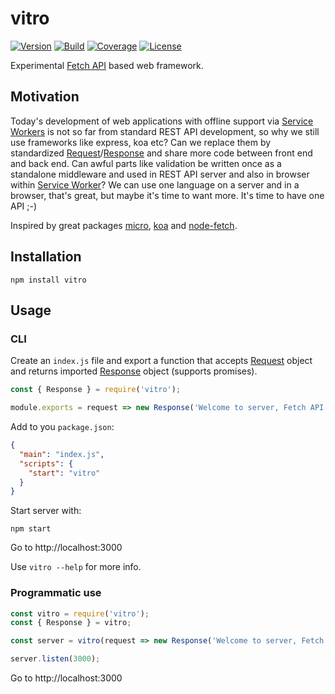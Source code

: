 # vitro

[![Version](https://img.shields.io/npm/v/vitro.svg?style=flat-square)](https://www.npmjs.com/package/vitro)
[![Build](https://img.shields.io/circleci/project/github/ct0r/vitro/master.svg?style=flat-square)](https://circleci.com/gh/ct0r/vitro)
[![Coverage](https://img.shields.io/codeclimate/coverage/ct0r/vitro.svg?style=flat-square)](https://codeclimate.com/github/ct0r/vitro)
[![License](https://img.shields.io/github/license/ct0r/vitro.svg?style=flat-square)](https://github.com/ct0r/vitro/blob/master/LICENSE)

Experimental [Fetch API] based web framework.

[fetch api]: https://developer.mozilla.org/en-US/docs/Web/API/Fetch_API

## Motivation

Today's development of web applications with offline support via [Service Workers][sw] is not so far from standard REST API development, so why we still use frameworks like express, koa etc? Can we replace them by standardized [Request]/[Response] and share more code between front end and back end. Can awful parts like validation be written once as a standalone middleware and used in REST API server and also in browser within [Service Worker][sw]? We can use one language on a server and in a browser, that's great, but maybe it's time to want more. It's time to have one API ;-)

Inspired by great packages [micro], [koa] and [node-fetch].

## Installation

```
npm install vitro
```

## Usage

### CLI

Create an `index.js` file and export a function that accepts [Request] object and returns imported [Response] object (supports promises).

```js
const { Response } = require('vitro');

module.exports = request => new Response('Welcome to server, Fetch API!');
```

Add to you `package.json`:

```json
{
  "main": "index.js",
  "scripts": {
    "start": "vitro"
  }
}
```

Start server with:

```
npm start
```

Go to http://localhost:3000

Use `vitro --help` for more info.

### Programmatic use

```js
const vitro = require('vitro');
const { Response } = vitro;

const server = vitro(request => new Response('Welcome to server, Fetch API!'));

server.listen(3000);
```

Go to http://localhost:3000

[sw]: https://developer.mozilla.org/en-US/docs/Web/API/Service_Worker_API
[request]: https://developer.mozilla.org/en-US/docs/Web/API/Request
[response]: https://developer.mozilla.org/en-US/docs/Web/API/Response
[micro]: https://github.com/zeit/micro
[koa]: https://github.com/koajs/koa
[node-fetch]: https://github.com/bitinn/node-fetch
